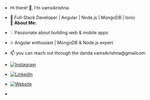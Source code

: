 - Hi there! 👋, I’m vamsikrishna
- 🚀 Full-Stack Developer | Angular | Node.js | MongoDB | Ionic  
🌱 **About Me:**  
- 💡 Passionate about building web & mobile apps 
- 🔥 Angular enthusiast | MongoDB & Node.js expert  
- 📫 you can reach out through the danda.vamsikrishna@gmailcom
- [![Instagram](https://img.shields.io/badge/-Instagram-E4405F?style=flat&logo=instagram&logoColor=white)](https://instagram.com/vamsikrishna0973)
- [![LinkedIn](https://img.shields.io/badge/-LinkedIn-blue?style=flat&logo=linkedin)](https://www.linkedin.com/in/vamsikrishna-danda-36798274)
- [![Website](https://img.shields.io/badge/-My%20Website-ff69b4?style=flat&logo=google-chrome&logoColor=white)](https://vamsikrishna.vercel.app/)

- 

<!---
vamsi973/vamsi973 is a ✨ special ✨ repository because its `README.md` (this file) appears on your GitHub profile.
You can click the Preview link to take a look at your changes.
--->
